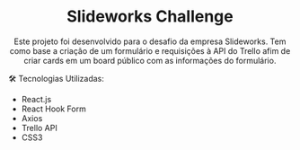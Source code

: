 <h1 align='center'>Slideworks Challenge</h1>

<p align='center'>Este projeto foi desenvolvido para o desafio da empresa Slideworks. Tem como base a criação de um formulário e requisições à API do Trello afim de criar cards em um board público com as informações do formulário.</p>



:hammer_and_wrench: Tecnologias Utilizadas:

- React.js
- React Hook Form
- Axios
- Trello API
- CSS3




